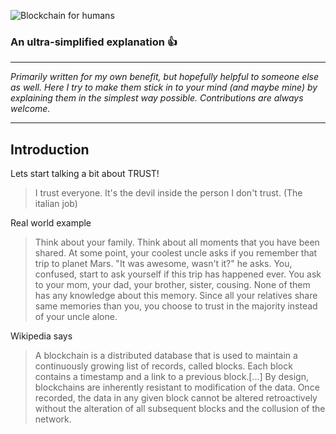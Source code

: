 ![Blockchain for humans](http://joyle.com.br/imagens/blockchain-for-humans.png)

### An ultra-simplified explanation  :thumbsup:

***
<i>Primarily written for my own benefit, but hopefully helpful to someone else as well. Here I try to make them stick in to your mind (and maybe mine) by explaining them in the simplest way possible. Contributions are always welcome.</i>
***
## Introduction
Lets start talking a bit about TRUST!
> I trust everyone. It's the devil inside the person I don't trust. (The italian job)

Real world example
> Think about your family. Think about all moments that you have been shared. At some point, your coolest uncle asks if you remember that trip to planet Mars. "It was awesome, wasn't it?" he asks. You, confused, start to ask yourself if this trip has happened ever. You ask to your mom, your dad, your brother, sister, cousing. None of them has any knowledge about this memory. Since all your relatives share same memories than you, you choose to trust in the majority instead of your uncle alone. 

Wikipedia says
> A blockchain is a distributed database that is used to maintain a continuously growing list of records, called blocks. Each block contains a timestamp and a link to a previous block.[...] By design, blockchains are inherently resistant to modification of the data. Once recorded, the data in any given block cannot be altered retroactively without the alteration of all subsequent blocks and the collusion of the network. 
